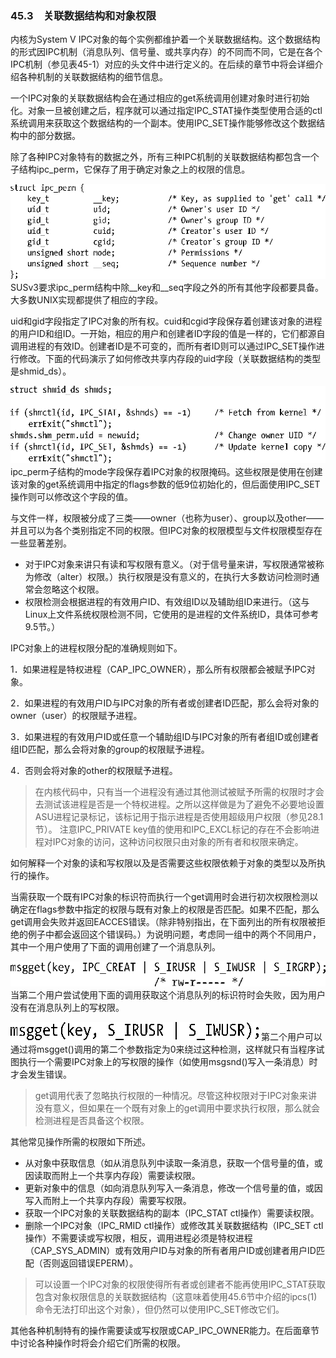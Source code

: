 ### 45.3　关联数据结构和对象权限

内核为System V IPC对象的每个实例都维护着一个关联数据结构。这个数据结构的形式因IPC机制（消息队列、信号量、或共享内存）的不同而不同，它是在各个IPC机制（参见表45-1）对应的头文件中进行定义的。在后续的章节中将会详细介绍各种机制的关联数据结构的细节信息。

一个IPC对象的关联数据结构会在通过相应的get系统调用创建对象时进行初始化。对象一旦被创建之后，程序就可以通过指定IPC_STAT操作类型使用合适的ctl系统调用来获取这个数据结构的一个副本。使用IPC_SET操作能够修改这个数据结构中的部分数据。

除了各种IPC对象特有的数据之外，所有三种IPC机制的关联数据结构都包含一个子结构ipc_perm，它保存了用于确定对象之上的权限的信息。



![1167.png](../images/1167.png)
SUSv3要求ipc_perm结构中除__key和__seq字段之外的所有其他字段都要具备。大多数UNIX实现都提供了相应的字段。

uid和gid字段指定了IPC对象的所有权。cuid和cgid字段保存着创建该对象的进程的用户ID和组ID。一开始，相应的用户和创建者ID字段的值是一样的，它们都源自调用进程的有效ID。创建者ID是不可变的，而所有者ID则可以通过IPC_SET操作进行修改。下面的代码演示了如何修改共享内存段的uid字段（关联数据结构的类型是shmid_ds）。



![1168.png](../images/1168.png)
ipc_perm子结构的mode字段保存着IPC对象的权限掩码。这些权限是使用在创建该对象的get系统调用中指定的flags参数的低9位初始化的，但后面使用IPC_SET操作则可以修改这个字段的值。

与文件一样，权限被分成了三类——owner（也称为user）、group以及other——并且可以为各个类别指定不同的权限。但IPC对象的权限模型与文件权限模型存在一些显著差别。

+ 对于IPC对象来讲只有读和写权限有意义。（对于信号量来讲，写权限通常被称为修改（alter）权限。）执行权限是没有意义的，在执行大多数访问检测时通常会忽略这个权限。
+ 权限检测会根据进程的有效用户ID、有效组ID以及辅助组ID来进行。（这与Linux上文件系统权限检测不同，它使用的是进程的文件系统ID，具体可参考9.5节。）

IPC对象上的进程权限分配的准确规则如下。

1．如果进程是特权进程（CAP_IPC_OWNER），那么所有权限都会被赋予IPC对象。

2．如果进程的有效用户ID与IPC对象的所有者或创建者ID匹配，那么会将对象的owner（user）的权限赋予进程。

3．如果进程的有效用户ID或任意一个辅助组ID与IPC对象的所有者组ID或创建者组ID匹配，那么会将对象的group的权限赋予进程。

4．否则会将对象的other的权限赋予进程。

> 在内核代码中，只有当一个进程没有通过其他测试被赋予所需的权限时才会去测试该进程是否是一个特权进程。之所以这样做是为了避免不必要地设置ASU进程记录标记，该标记用于指示进程是否使用超级用户权限（参见28.1节）。
> 注意IPC_PRIVATE key值的使用和IPC_EXCL标记的存在不会影响进程对IPC对象的访问，这种访问权限只由对象的所有者和权限来确定。

如何解释一个对象的读和写权限以及是否需要这些权限依赖于对象的类型以及所执行的操作。

当需获取一个既有IPC对象的标识符而执行一个get调用时会进行初次权限检测以确定在flags参数中指定的权限与既有对象上的权限是否匹配。如果不匹配，那么get调用会失败并返回EACCES错误。（除非特别指出，在下面列出的所有权限被拒绝的例子中都会返回这个错误码。）为说明问题，考虑同一组中的两个不同用户，其中一个用户使用了下面的调用创建了一个消息队列。



![1169.png](../images/1169.png)
当第二个用户尝试使用下面的调用获取这个消息队列的标识符时会失败，因为用户没有在消息队列上的写权限。



![1170.png](../images/1170.png)
第二个用户可以通过将msgget()调用的第二个参数指定为0来绕过这种检测，这样就只有当程序试图执行一个需要IPC对象上的写权限的操作（如使用msgsnd()写入一条消息）时才会发生错误。

> get调用代表了忽略执行权限的一种情况。尽管这种权限对于IPC对象来讲没有意义，但如果在一个既有对象上的get调用中要求执行权限，那么就会检测进程是否具备这个权限。

其他常见操作所需的权限如下所述。

+ 从对象中获取信息（如从消息队列中读取一条消息，获取一个信号量的值，或因读取而附上一个共享内存段）需要读权限。
+ 更新对象中的信息（如向消息队列写入一条消息，修改一个信号量的值，或因写入而附上一个共享内存段）需要写权限。
+ 获取一个IPC对象的关联数据结构的副本（IPC_STAT ctl操作）需要读权限。
+ 删除一个IPC对象（IPC_RMID ctl操作）或修改其关联数据结构（IPC_SET ctl操作）不需要读或写权限，相反，调用进程必须是特权进程（CAP_SYS_ADMIN）或有效用户ID与对象的所有者用户ID或创建者用户ID匹配（否则返回错误EPERM）。

> 可以设置一个IPC对象的权限使得所有者或创建者不能再使用IPC_STAT获取包含对象权限信息的关联数据结构（这意味着使用45.6节中介绍的ipcs(1)命令无法打印出这个对象），但仍然可以使用IPC_SET修改它们。

其他各种机制特有的操作需要读或写权限或CAP_IPC_OWNER能力。在后面章节中讨论各种操作时将会介绍它们所需的权限。


